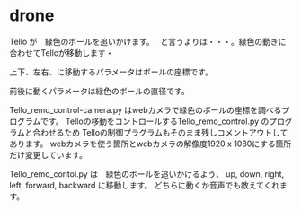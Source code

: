 # drone
Tello が　緑色のボールを追いかけます。　
と言うよりは・・・。緑色の動きに合わせてTelloが移動します・

上下、左右、に移動するパラメータはボールの座標です。

前後に動くパラメータは緑色のボールの直径です。

Tello_remo_control-camera.py はwebカメラで緑色のボールの座標を調べるプログラムです。
Telloの移動をコントロールするTello_remo_control.py のプログラムと合わせるため
Telloの制御プラグラムもそのまま残しコメントアウトしてあります。
webカメラを使う箇所とwebカメラの解像度1920 x 1080にする箇所だけ変更しています。

Tello_remo_contol.py は　緑色のボールを追いかけるよう、
up, down, right, left, forward, backward に移動します。
どちらに動くか音声でも教えてくれます。

